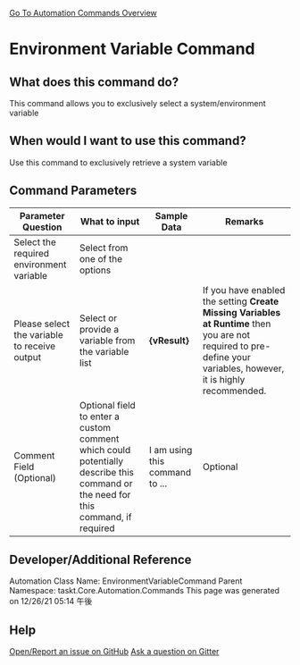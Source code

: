 <!--TITLE: Environment Variable Command -->
<!-- SUBTITLE: a command in the System Commands group. -->
[Go To Automation Commands Overview](/automation-commands.md)


# Environment Variable Command


## What does this command do?
This command allows you to exclusively select a system/environment variable


## When would I want to use this command?
Use this command to exclusively retrieve a system variable


## Command Parameters
| Parameter Question   	| What to input  	|  Sample Data 	| Remarks  	|
| ---                    | ---               | ---           | ---       |
|Select the required environment variable|Select from one of the options|||
|Please select the variable to receive output|Select or provide a variable from the variable list|**{vResult}**|If you have enabled the setting **Create Missing Variables at Runtime** then you are not required to pre-define your variables, however, it is highly recommended.|
|Comment Field (Optional)|Optional field to enter a custom comment which could potentially describe this command or the need for this command, if required|I am using this command to ...|Optional|








## Developer/Additional Reference
Automation Class Name: EnvironmentVariableCommand
Parent Namespace: taskt.Core.Automation.Commands
This page was generated on 12/26/21 05:14 午後


## Help
[Open/Report an issue on GitHub](https://github.com/saucepleez/taskt/issues/new)
[Ask a question on Gitter](https://gitter.im/taskt-rpa/Lobby)
